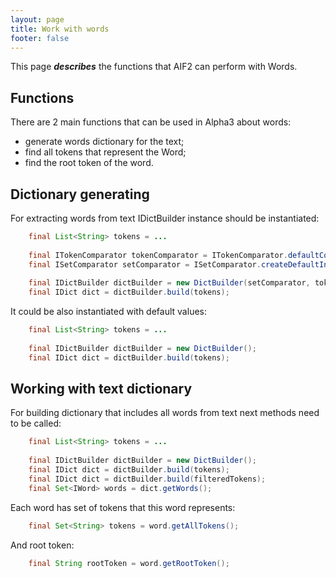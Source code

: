 ```yaml
---
layout: page
title: Work with words 
footer: false
---
```


This page ***describes*** the functions that AIF2 can perform with Words.

## Functions

There are 2 main functions that can be used in Alpha3 about words:

* generate words dictionary for the text;
* find all tokens that represent the Word;
* find the root token of the word. 

## Dictionary generating

For extracting words from text IDictBuilder instance should be instantiated:
``` java   
    final List<String> tokens = ...
    
    final ITokenComparator tokenComparator = ITokenComparator.defaultComparator();
    final ISetComparator setComparator = ISetComparator.createDefaultInstance(tokenComparator);
    
    final IDictBuilder dictBuilder = new DictBuilder(setComparator, tokenComparator);
    final IDict dict = dictBuilder.build(tokens);
```

It could be also instantiated with default values:
``` java    
    final List<String> tokens = ...
    
    final IDictBuilder dictBuilder = new DictBuilder();
    final IDict dict = dictBuilder.build(tokens);
```
## Working with text dictionary

For building dictionary that includes all words from text next methods need to be called:
``` java
    final List<String> tokens = ...
    
    final IDictBuilder dictBuilder = new DictBuilder();
    final IDict dict = dictBuilder.build(tokens);
    final IDict dict = dictBuilder.build(filteredTokens);
    final Set<IWord> words = dict.getWords();
```
Each word has set of tokens that this word represents:
``` java
    final Set<String> tokens = word.getAllTokens();
```
And root token:
``` java
    final String rootToken = word.getRootToken();
```
